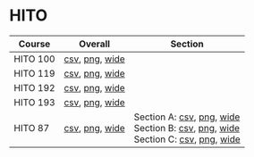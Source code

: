 # HITO

| Course | Overall | Section |
| ------ | ------- | ------- |
| HITO 100 | [csv](https://github.com/UCSD-Historical-Enrollment-Data/2023Winter/blob/main/overall/HITO%20100.csv), [png](https://raw.githubusercontent.com/UCSD-Historical-Enrollment-Data/2023Winter/main/plot_overall/HITO%20100.png), [wide](https://raw.githubusercontent.com/UCSD-Historical-Enrollment-Data/2023Winter/main/plot_overall_wide/HITO%20100.png) |  |
| HITO 119 | [csv](https://github.com/UCSD-Historical-Enrollment-Data/2023Winter/blob/main/overall/HITO%20119.csv), [png](https://raw.githubusercontent.com/UCSD-Historical-Enrollment-Data/2023Winter/main/plot_overall/HITO%20119.png), [wide](https://raw.githubusercontent.com/UCSD-Historical-Enrollment-Data/2023Winter/main/plot_overall_wide/HITO%20119.png) |  |
| HITO 192 | [csv](https://github.com/UCSD-Historical-Enrollment-Data/2023Winter/blob/main/overall/HITO%20192.csv), [png](https://raw.githubusercontent.com/UCSD-Historical-Enrollment-Data/2023Winter/main/plot_overall/HITO%20192.png), [wide](https://raw.githubusercontent.com/UCSD-Historical-Enrollment-Data/2023Winter/main/plot_overall_wide/HITO%20192.png) |  |
| HITO 193 | [csv](https://github.com/UCSD-Historical-Enrollment-Data/2023Winter/blob/main/overall/HITO%20193.csv), [png](https://raw.githubusercontent.com/UCSD-Historical-Enrollment-Data/2023Winter/main/plot_overall/HITO%20193.png), [wide](https://raw.githubusercontent.com/UCSD-Historical-Enrollment-Data/2023Winter/main/plot_overall_wide/HITO%20193.png) |  |
| HITO 87 | [csv](https://github.com/UCSD-Historical-Enrollment-Data/2023Winter/blob/main/overall/HITO%2087.csv), [png](https://raw.githubusercontent.com/UCSD-Historical-Enrollment-Data/2023Winter/main/plot_overall/HITO%2087.png), [wide](https://raw.githubusercontent.com/UCSD-Historical-Enrollment-Data/2023Winter/main/plot_overall_wide/HITO%2087.png) | Section A: [csv](https://github.com/UCSD-Historical-Enrollment-Data/2023Winter/blob/main/section/HITO%2087_A.csv), [png](https://raw.githubusercontent.com/UCSD-Historical-Enrollment-Data/2023Winter/main/plot_section/HITO%2087_A.png), [wide](https://raw.githubusercontent.com/UCSD-Historical-Enrollment-Data/2023Winter/main/plot_section_wide/HITO%2087_A.png)<br>Section B: [csv](https://github.com/UCSD-Historical-Enrollment-Data/2023Winter/blob/main/section/HITO%2087_B.csv), [png](https://raw.githubusercontent.com/UCSD-Historical-Enrollment-Data/2023Winter/main/plot_section/HITO%2087_B.png), [wide](https://raw.githubusercontent.com/UCSD-Historical-Enrollment-Data/2023Winter/main/plot_section_wide/HITO%2087_B.png)<br>Section C: [csv](https://github.com/UCSD-Historical-Enrollment-Data/2023Winter/blob/main/section/HITO%2087_C.csv), [png](https://raw.githubusercontent.com/UCSD-Historical-Enrollment-Data/2023Winter/main/plot_section/HITO%2087_C.png), [wide](https://raw.githubusercontent.com/UCSD-Historical-Enrollment-Data/2023Winter/main/plot_section_wide/HITO%2087_C.png) |
